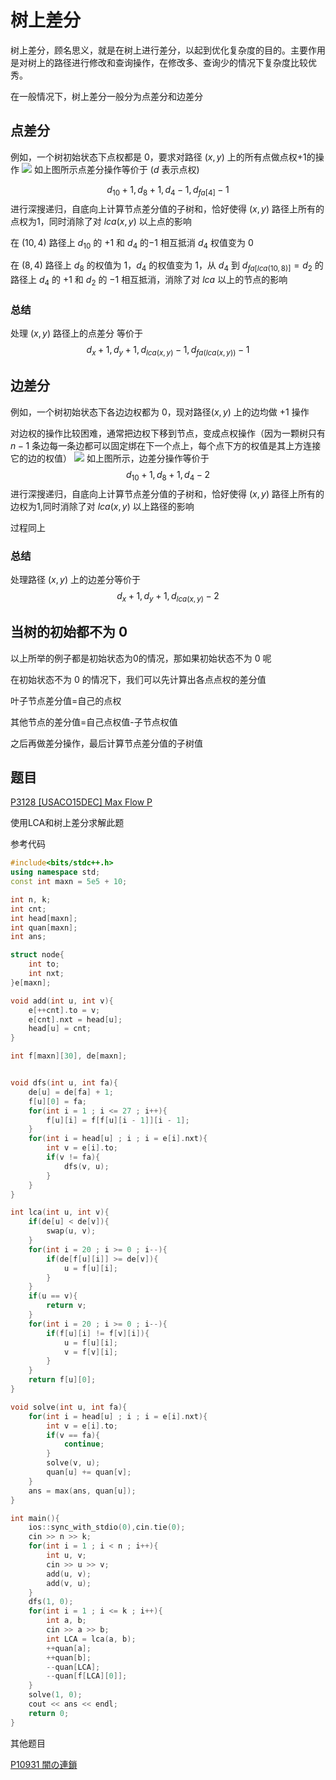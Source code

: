 # 树上差分

树上差分，顾名思义，就是在树上进行差分，以起到优化复杂度的目的。主要作用是对树上的路径进行修改和查询操作，在修改多、查询少的情况下复杂度比较优秀。

在一般情况下，树上差分一般分为点差分和边差分

## 点差分

例如，一个树初始状态下点权都是 $0$，要求对路径 $(x,y)$ 上的所有点做点权$+1$的操作
![](https://cdn.luogu.com.cn/upload/image_hosting/gkb3p1l0.png)
如上图所示点差分操作等价于
($d$ 表示点权)

$$
 d_{10} + 1,d_{8} + 1,d_{4} - 1,d_{fa[4]} - 1
$$
进行深搜递归，自底向上计算节点差分值的子树和，恰好使得 $(x,y)$ 路径上所有的点权为1，同时消除了对 $lca(x,y)$ 以上点的影响

在 $(10,4)$ 路径上 $d_{10}$ 的 $+1$ 和 $d_4$ 的$-1$ 相互抵消 $d_4$ 权值变为 $0$

在 $(8,4)$ 路径上 $d_8$ 的权值为 $1$，$d_4$ 的权值变为 $1$，从 $d_4$ 到 $d_{fa[lca(10,8)]} = d_2$ 的路径上 $d_4$ 的 $+1$ 和 $d_2$ 的 $-1$ 相互抵消，消除了对 $lca$ 以上的节点的影响

### 总结
处理 $(x,y)$ 路径上的点差分 等价于
$$
d_x + 1,d_y + 1,d_{lca(x,y)}- 1,d_{fa(lca(x,y))}-1
$$


## 边差分
例如，一个树初始状态下各边边权都为 $0$，现对路径$(x,y)$ 上的边均做 $+1$ 操作

对边权的操作比较困难，通常把边权下移到节点，变成点权操作（因为一颗树只有 $n - 1$ 条边每一条边都可以固定绑在下一个点上，每个点下方的权值是其上方连接它的边的权值）
![](https://cdn.luogu.com.cn/upload/image_hosting/cg8qbbsl.png)
如上图所示，边差分操作等价于
$$
d_{10} + 1, d_8 + 1,d_4-2
$$
进行深搜递归，自底向上计算节点差分值的子树和，恰好使得 $(x,y)$ 路径上所有的边权为1,同时消除了对 $lca(x,y)$ 以上路径的影响

过程同上

### 总结
处理路径 $(x,y)$ 上的边差分等价于
$$
d_x + 1,d_y + 1,d_{lca(x,y)}-2
$$

## 当树的初始都不为 $0$
以上所举的例子都是初始状态为0的情况，那如果初始状态不为 $0$ 呢

在初始状态不为 $0$ 的情况下，我们可以先计算出各点点权的差分值

叶子节点差分值=自己的点权

其他节点的差分值=自己点权值-子节点权值

之后再做差分操作，最后计算节点差分值的子树值

## 题目
[P3128 [USACO15DEC] Max Flow P](https://www.luogu.com.cn/problem/P3128)

使用LCA和树上差分求解此题

参考代码

```cpp
#include<bits/stdc++.h>
using namespace std;
const int maxn = 5e5 + 10;

int n, k;
int cnt;
int head[maxn];
int quan[maxn]; 
int ans;

struct node{
	int to;
	int nxt;
}e[maxn];

void add(int u, int v){
	e[++cnt].to = v;
	e[cnt].nxt = head[u];
	head[u] = cnt;
}

int f[maxn][30], de[maxn];


void dfs(int u, int fa){
	de[u] = de[fa] + 1;
	f[u][0] = fa;
	for(int i = 1 ; i <= 27 ; i++){
		f[u][i] = f[f[u][i - 1]][i - 1];
	}
	for(int i = head[u] ; i ; i = e[i].nxt){
		int v = e[i].to;
		if(v != fa){
			dfs(v, u);
		}
	}
}

int lca(int u, int v){
	if(de[u] < de[v]){
		swap(u, v);
	}
	for(int i = 20 ; i >= 0 ; i--){
		if(de[f[u][i]] >= de[v]){
			u = f[u][i];
		} 
	}
	if(u == v){
		return v;
	}
	for(int i = 20 ; i >= 0 ; i--){
		if(f[u][i] != f[v][i]){
			u = f[u][i];
			v = f[v][i];
		}
	}
	return f[u][0];
}

void solve(int u, int fa){
	for(int i = head[u] ; i ; i = e[i].nxt){
		int v = e[i].to;
		if(v == fa){
			continue;
		}
		solve(v, u);
		quan[u] += quan[v];
	}
	ans = max(ans, quan[u]);
}

int main(){
	ios::sync_with_stdio(0),cin.tie(0);
	cin >> n >> k;
	for(int i = 1 ; i < n ; i++){
		int u, v;
		cin >> u >> v;
		add(u, v);
		add(v, u); 
	}
	dfs(1, 0);
	for(int i = 1 ; i <= k ; i++){
		int a, b;
		cin >> a >> b;
		int LCA = lca(a, b);
		++quan[a];
		++quan[b];
		--quan[LCA];
		--quan[f[LCA][0]];
	}
	solve(1, 0);
	cout << ans << endl;
	return 0;
}
```
其他题目

[P10931 闇の連鎖](https://www.luogu.com.cn/problem/P10931)
